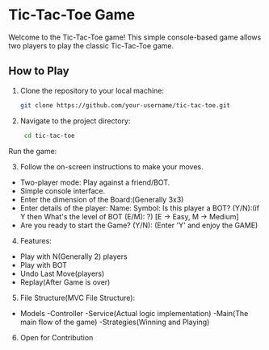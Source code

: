 # Tic-Tac-Toe Game

Welcome to the Tic-Tac-Toe game! This simple console-based game allows two players to play the classic Tic-Tac-Toe game.

## How to Play

1. Clone the repository to your local machine:
   ```bash
   git clone https://github.com/your-username/tic-tac-toe.git
2. Navigate to the project directory:
   ```bash
    cd tic-tac-toe
   
Run the game:

3. Follow the on-screen instructions to make your moves.
* Two-player mode: Play against a friend/BOT.
* Simple console interface.
* Enter the dimension of the Board:(Generally 3x3)
* Enter details of the player:
     Name: 
     Symbol:
     Is this player a BOT? (Y/N):(if Y then What's the level of BOT (E/M): ?) [E -> Easy, M -> Medium]
* Are you ready to start the Game? (Y/N): (Enter 'Y' and enjoy the GAME)

4. Features:
* Play with N(Generally 2) players
* Play with BOT
* Undo Last Move(players)
* Replay(After Game is over)

5. File Structure(MVC File Structure):
* Models
   -Controller
   -Service(Actual logic implementation)
   -Main(The main flow of the game)
   -Strategies(Winning and Playing)

6. Open for Contribution
